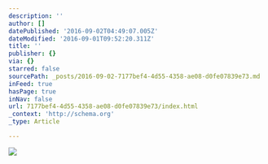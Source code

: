 ```yaml
---
description: ''
author: []
datePublished: '2016-09-02T04:49:07.005Z'
dateModified: '2016-09-01T09:52:20.311Z'
title: ''
publisher: {}
via: {}
starred: false
sourcePath: _posts/2016-09-02-7177bef4-4d55-4358-ae08-d0fe07839e73.md
inFeed: true
hasPage: true
inNav: false
url: 7177bef4-4d55-4358-ae08-d0fe07839e73/index.html
_context: 'http://schema.org'
_type: Article

---
```

![](https://the-grid-user-content.s3-us-west-2.amazonaws.com/02f842f9-bf7f-4ea1-8dea-8aac7a22a186.jpg)
